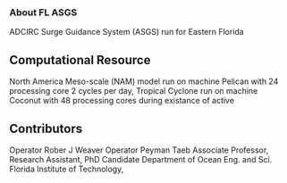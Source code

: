 ### About FL ASGS
ADCIRC Surge Guidance System (ASGS) run for Eastern Florida 

## Computational Resource
North America Meso-scale (NAM) model run on machine Pelican with 24 processing core 2 cycles per day,
Tropical Cyclone run on machine Coconut with 48 processing cores during existance of active 

## Contributors
Operator Rober J Weaver                         Operator Peyman Taeb
Associate Professor,                            Research Assistant, PhD Candidate
                    Department of Ocean Eng. and Sci.
                    Florida Institute of Technology,
